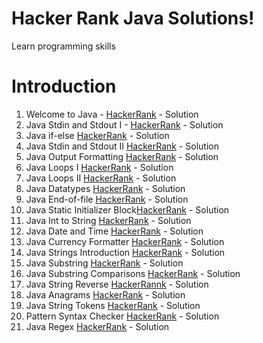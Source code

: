 # Hacker Rank Java Solutions!

Learn programming skills


# Introduction

1.  Welcome to Java - [HackerRank](https://www.hackerrank.com/challenges/welcome-to-java/) - Solution
2.  Java Stdin and Stdout I - [HackerRank](https://www.hackerrank.com/challenges/java-stdin-and-stdout-1/) - Solution
3.  Java if-else [HackerRank](https://www.hackerrank.com/challenges/java-if-else) - Solution
4.  Java Stdin and Stdout II [HackerRank](https://www.hackerrank.com/challenges/java-stdin-stdout) - Solution
5.  Java Output Formatting [HackerRank](https://www.hackerrank.com/challenges/java-output-formatting) - Solution
6.  Java Loops I [HackerRank](https://www.hackerrank.com/challenges/java-loops-i) - Solution
7.  Java Loops II [HackerRank](https://www.hackerrank.com/challenges/java-loops) - Solution
8.  Java Datatypes [HackerRank](https://www.hackerrank.com/challenges/java-datatype) - Solution 
9.  Java End-of-file [HackerRank](https://www.hackerrank.com/challenges/java-end-of-file) - Solution
10. Java Static Initializer Block[HackerRank](https://www.hackerrank.com/challenges/java-static-initializer-block) - Solution
11. Java Int to String [HackerRank](https://www.hackerrank.com/challenges/java-int-to-string) - Solution
12. Java Date and Time [HackerRank](https://www.hackerrank.com/challenges/java-date-and-time) - Solution
13. Java Currency Formatter [HackerRank](https://www.hackerrank.com/challenges/java-currency-formatter) - Solution
14. Java Strings Introduction [HackerRank](https://www.hackerrank.com/challenges/java-strings-introduction) - Solution
15. Java Substring [HackerRank](https://www.hackerrank.com/challenges/java-substring) - Solution
16. Java Substring Comparisons [HackerRank](https://www.hackerrank.com/challenges/java-string-compare) - Solution
17. Java String Reverse [HackerRannk](https://www.hackerrank.com/challenges/java-string-reverse/problem) - Solution
18. Java Anagrams [HackerRank](https://www.hackerrank.com/challenges/java-anagrams) - Solution
19. Java String Tokens [HackerRank](https://www.hackerrank.com/challenges/java-string-tokens) - Solution
20. Pattern Syntax Checker [HackerRank](https://www.hackerrank.com/challenges/pattern-syntax-checker) - Solution
21. Java Regex [HackerRank](https://www.hackerrank.com/challenges/java-regex) - Solution

